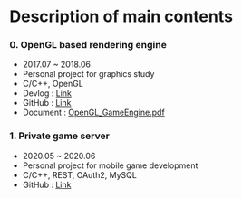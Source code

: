 # Description of main contents
### 0. OpenGL based rendering engine
  - 2017.07 ~ 2018.06
  - Personal project for graphics study
  - C/C++, OpenGL
  - Devlog : [Link](https://trello.com/b/6eLHLv8W/openglrendererassimp)
  - GitHub : [Link](https://github.com/lasyowl/GameEngine_OpenGL/)
  - Document : [OpenGL_GameEngine.pdf](https://github.com/lasyowl/lasyowl/files/7039567/OpenGL_GameEngine.pdf)

### 1. Private game server
  - 2020.05 ~ 2020.06
  - Personal project for mobile game development
  - C/C++, REST, OAuth2, MySQL
  - GitHub : [Link](https://github.com/lasyowl/ServerApp)
